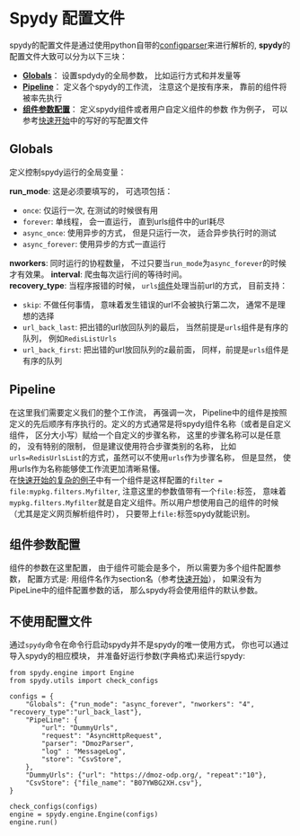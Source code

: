 # Spydy 配置文件

spydy的配置文件是通过使用python自带的[configparser](https://docs.python.org/zh-cn/3.7/library/configparser.html)来进行解析的,  **spydy**的配置文件大致可以分为以下三块：

- **[Globals](#globals)**： 设置spdydy的全局参数， 比如运行方式和并发量等
- **[Pipeline](#pipeline)**： 定义各个spydy的工作流， 注意这个是按有序来， 靠前的组件将被率先执行
- **[组件参数配置](#组件参数配置)**：  定义spydy组件或者用户自定义组件的参数
作为例子， 可以参考[快速开始](quickstart.md)中的写好的写配置文件

## Globals
定义控制spydy运行的全局变量：

**run_mode**: 这是必须要填写的， 可选项包括：

- `once`:  仅运行一次, 在测试的时候很有用
- `forever`: 单线程， 会一直运行， 直到urls组件中的url耗尽
- `async_once`: 使用异步的方式， 但是只运行一次， 适合异步执行时的测试
- `async_forever`: 使用异步的方式一直运行

**nworkers**: 同时运行的协程数量， 不过只要当`run_mode`为`async_forever`的时候才有效果。
**interval**: 爬虫每次运行间的等待时间。  
**recovery_type**: 当程序报错的时候， `urls`[组件](components.md)处理当前url的方式， 目前支持：

 - `skip`: 不做任何事情， 意味着发生错误的url不会被执行第二次， 通常不是理想的选择
 - `url_back_last`: 把出错的url放回队列的最后， 当然前提是`urls`组件是有序的队列， 例如`RedisListUrls`
 - `url_back_first`: 把出错的url放回队列的z最前面， 同样，前提是`urls`组件是有序的队列


## Pipeline
在这里我们需要定义我们的整个工作流， 再强调一次， Pipeline中的组件是按照定义的先后顺序有序执行的。定义的方式通常是将spydy组件名称（或者是自定义组件， 区分大小写）赋给一个自定义的步骤名称， 这里的步骤名称可以是任意的， 没有特别的限制， 但是建议使用符合步骤类别的名称， 比如`urls=RedisUrlsList`的方式，虽然可以不使用`urls`作为步骤名称， 但是显然， 使用urls作为名称能够使工作流更加清晰易懂。  
在[快速开始的复杂的例子](quickstart.md/#复杂一点的例子)中有一个组件是这样配置的`filter = file:mypkg.filters.Myfilter`, 注意这里的参数值带有一个`file:`标签， 意味着`mypkg.filters.Myfilter`就是自定义组件。所以用户想使用自己的组件的时候（尤其是定义网页解析组件时）， 只要带上`file:`标签spydy就能识别。

## 组件参数配置
组件的参数在这里配置， 由于组件可能会是多个， 所以需要为多个组件配置参数， 配置方式是: 用组件名作为section名（参考[快速开始](quickstart.md)）， 如果没有为PipeLine中的组件配置参数的话， 那么spydy将会使用组件的默认参数。

## 不使用配置文件
通过`spydy`命令在命令行启动spydy并不是spydy的唯一使用方式， 你也可以通过导入spydy的相应模块， 并准备好运行参数(字典格式)来运行spydy:

```
from spydy.engine import Engine
from spydy.utils import check_configs

configs = {
    "Globals": {"run_mode": "async_forever", "nworkers": "4", "recovery_type":"url_back_last"},
    "PipeLine": {
        "url": "DummyUrls",
        "request": "AsyncHttpRequest",
        "parser": "DmozParser",
        "log" : "MessageLog",         
        "store": "CsvStore",
    },
    "DummyUrls": {"url": "https://dmoz-odp.org/, "repeat":"10"},
    "CsvStore": {"file_name": "B07YWBG2XH.csv"},
}

check_configs(configs)
engine = spydy.engine.Engine(configs)
engine.run()
```





